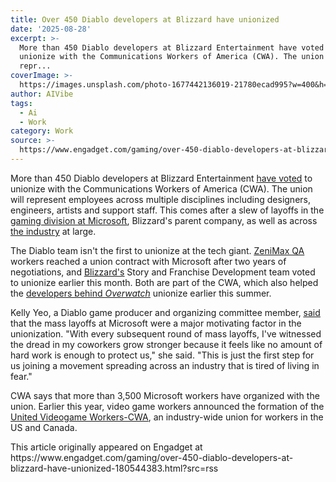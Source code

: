 ```yaml
---
title: Over 450 Diablo developers at Blizzard have unionized
date: '2025-08-28'
excerpt: >-
  More than 450 Diablo developers at Blizzard Entertainment have voted to
  unionize with the Communications Workers of America (CWA). The union will
  repr...
coverImage: >-
  https://images.unsplash.com/photo-1677442136019-21780ecad995?w=400&h=200&fit=crop&auto=format
author: AIVibe
tags:
  - Ai
  - Work
category: Work
source: >-
  https://www.engadget.com/gaming/over-450-diablo-developers-at-blizzard-have-unionized-180544383.html?src=rss
---
```

<p>More than 450 Diablo developers at Blizzard Entertainment <a data-i13n="cpos:1;pos:1" href="https://cwa-union.org/news/releases/hundreds-diablo-game-developers-join-communications-workers-america"><ins>have voted</ins></a> to unionize with the Communications Workers of America (CWA). The union will represent employees across multiple disciplines including designers, engineers, artists and support staff. This comes after a slew of layoffs in the <a data-i13n="cpos:2;pos:1" href="https://www.engadget.com/gaming/xbox/microsoft-gaming-division-suffers-further-layoffs-142430386.html"><ins>gaming division at Microsoft</ins></a>, Blizzard&#39;s parent company, as well as across <a data-i13n="cpos:3;pos:1" href="https://www.engadget.com/gaming/eleven-percent-of-game-developers-were-laid-off-in-2024-according-to-gdc-survey-130003228.html"><ins>the industry</ins></a> at large.</p>
<p>The Diablo team isn&#39;t the first to unionize at the tech giant. <a data-i13n="cpos:4;pos:1" href="https://www.engadget.com/gaming/zenimax-qa-workers-win-tentative-union-contract-with-microsoft-194204789.html"><ins>ZeniMax QA</ins></a> workers reached a union contract with Microsoft after two years of negotiations, and <a data-i13n="cpos:5;pos:1" href="https://www.engadget.com/gaming/blizzards-story-and-franchise-development-team-has-voted-to-unionize-213818158.html"><ins>Blizzard&#39;s</ins></a> Story and Franchise Development team voted to unionize earlier this month. Both are part of the CWA, which also helped the <a data-i13n="cpos:6;pos:1" href="https://www.engadget.com/gaming/the-developers-behind-overwatch-have-unionized-154021756.html"><ins>developers behind </ins><em><ins>Overwatch</ins></em></a> unionize earlier this summer.</p>
<span id="end-legacy-contents"></span><p>Kelly Yeo, a Diablo game producer and organizing committee member, <a data-i13n="cpos:7;pos:1" href="https://cwa-union.org/news/releases/hundreds-diablo-game-developers-join-communications-workers-america"><ins>said</ins></a> that the mass layoffs at Microsoft were a major motivating factor in the unionization. &quot;With every subsequent round of mass layoffs, I&#39;ve witnessed the dread in my coworkers grow stronger because it feels like no amount of hard work is enough to protect us,&quot; she said. &quot;This is just the first step for us joining a movement spreading across an industry that is tired of living in fear.&quot;</p>
<p>CWA says that more than 3,500 Microsoft workers have organized with the union. Earlier this year, video game workers announced the formation of the <a data-i13n="cpos:8;pos:1" href="https://www.engadget.com/big-tech/video-game-workers-in-north-america-now-have-an-industry-wide-union-130024730.html"><ins>United Videogame Workers-CWA</ins></a>, an industry-wide union for workers in the US and Canada.</p>This article originally appeared on Engadget at https://www.engadget.com/gaming/over-450-diablo-developers-at-blizzard-have-unionized-180544383.html?src=rss
